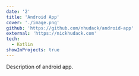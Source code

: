 ```yaml
---
date: '2'
title: 'Android App'
cover: './image.png'
github: 'https://github.com/nhudack/android-app'
external: 'https://nickhudack.com'
tech:
  - Kotlin
showInProjects: true
---
```


Description of android app.
